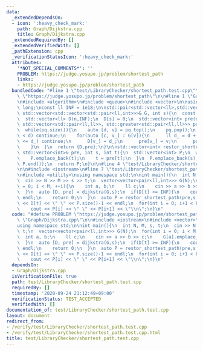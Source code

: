 ```yaml
---
data:
  _extendedDependsOn:
  - icon: ':heavy_check_mark:'
    path: Graph/Dijkstra.cpp
    title: Graph/Dijkstra.cpp
  _extendedRequiredBy: []
  _extendedVerifiedWith: []
  _pathExtension: cpp
  _verificationStatusIcon: ':heavy_check_mark:'
  attributes:
    '*NOT_SPECIAL_COMMENTS*': ''
    PROBLEM: https://judge.yosupo.jp/problem/shortest_path
    links:
    - https://judge.yosupo.jp/problem/shortest_path
  bundledCode: "#line 1 \"test/LibraryChecker/shortest_path.test.cpp\"\n#define PROBLEM\
    \ \"https://judge.yosupo.jp/problem/shortest_path\"\n\n#line 1 \"Graph/Dijkstra.cpp\"\
    \n#include <algorithm>\n#include <queue>\n#include <vector>\n\nusing ll = long\
    \ long;\nconst ll INF = 1e18;\n\nstd::pair<std::vector<ll>,std::vector<int>> dijkstra(const\
    \ std::vector<std::vector<std::pair<ll,int>>>& G, int s){\n  const int n = G.size();\n\
    \  std::vector<ll> D(n,INF);\n  D[s] = 0;\n  std::vector<int> pre(n,-1);\n  std::priority_queue<std::pair<ll,ll>,\
    \ std::vector<std::pair<ll,ll>>, std::greater<std::pair<ll,ll>>> pq;\n  pq.emplace(0,s);\n\
    \  while(pq.size()){\n    auto [d, v] = pq.top();\n    pq.pop();\n    if(D[v]\
    \ < d) continue;\n    for(auto [c, v_] : G[v]){\n      ll d_ = d + c;\n      if(D[v_]\
    \ <= d_) continue;\n      D[v_] = d_;\n      pre[v_] = v;\n      pq.emplace(d_,v_);\n\
    \    }\n  }\n  return {D,pre};\n}\n\nstd::vector<int> restor_shortest_path(const\
    \ std::vector<int>& pre, int s, int t){\n  std::vector<int> P;\n  while(t != s){\n\
    \    P.emplace_back(t);\n    t = pre[t];\n  }\n  P.emplace_back(s);\n  reverse(P.begin(),\
    \ P.end());\n  return P;\n}\n\n#line 4 \"test/LibraryChecker/shortest_path.test.cpp\"\
    \n\n#include <iostream>\n#line 7 \"test/LibraryChecker/shortest_path.test.cpp\"\
    \n#include <utility>\nusing namespace std;\n\nint main(){\n  int N, M, s, t;\n\
    \  cin >> N >> M >> s >> t;\n  vector<vector<pair<ll,int>>> G(N);\n  for(int i\
    \ = 0; i < M; ++i){\n    int a, b;\n    ll c;\n    cin >> a >> b >> c;\n    G[a].emplace_back(c,b);\n\
    \  }\n  auto [D, pre] = dijkstra(G,s);\n  if(D[t] >= INF){\n    cout << -1 <<\
    \ endl;\n    return 0;\n  }\n  auto P = restor_shortest_path(pre,s,t);\n  cout\
    \ << D[t] << \" \" << P.size()-1 << endl;\n  for(int i = 0; i+1 < P.size(); ++i)\n\
    \    cout << P[i] << \" \" << P[i+1] << \"\\n\";\n}\n"
  code: "#define PROBLEM \"https://judge.yosupo.jp/problem/shortest_path\"\n\n#include\
    \ \"Graph/Dijkstra.cpp\"\n\n#include <iostream>\n#include <vector>\n#include <utility>\n\
    using namespace std;\n\nint main(){\n  int N, M, s, t;\n  cin >> N >> M >> s >>\
    \ t;\n  vector<vector<pair<ll,int>>> G(N);\n  for(int i = 0; i < M; ++i){\n  \
    \  int a, b;\n    ll c;\n    cin >> a >> b >> c;\n    G[a].emplace_back(c,b);\n\
    \  }\n  auto [D, pre] = dijkstra(G,s);\n  if(D[t] >= INF){\n    cout << -1 <<\
    \ endl;\n    return 0;\n  }\n  auto P = restor_shortest_path(pre,s,t);\n  cout\
    \ << D[t] << \" \" << P.size()-1 << endl;\n  for(int i = 0; i+1 < P.size(); ++i)\n\
    \    cout << P[i] << \" \" << P[i+1] << \"\\n\";\n}\n"
  dependsOn:
  - Graph/Dijkstra.cpp
  isVerificationFile: true
  path: test/LibraryChecker/shortest_path.test.cpp
  requiredBy: []
  timestamp: '2020-09-24 21:12:49+09:00'
  verificationStatus: TEST_ACCEPTED
  verifiedWith: []
documentation_of: test/LibraryChecker/shortest_path.test.cpp
layout: document
redirect_from:
- /verify/test/LibraryChecker/shortest_path.test.cpp
- /verify/test/LibraryChecker/shortest_path.test.cpp.html
title: test/LibraryChecker/shortest_path.test.cpp
---
```


